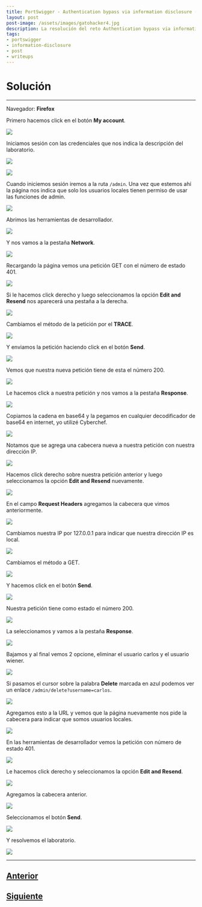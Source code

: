 ```yaml
---
title: PortSwigger - Authentication bypass via information disclosure (sin Burpsuite).
layout: post
post-image: /assets/images/gatohacker4.jpg 
description: La resolución del reto Authentication bypass via information disclosure.
tags:
- portswigger
- information-disclosure
- post
- writeups
---
```

# Solución
---

Navegador: **Firefox**

Primero hacemos click en el botón **My account**.

![](/images/images-portswigger-id/lab4-1.png)

Iniciamos sesión con las credenciales que nos indica la descripción del laboratorio.

![](/images/images-portswigger-id/lab4-2.png)

![](/images/images-portswigger-id/lab4-3.png)

Cuando iniciemos sesión iremos a la ruta `/admin`. Una vez que estemos ahí la página nos indica que solo los usuarios locales tienen permiso de usar las funciones de admin.

![](/images/images-portswigger-id/lab4-4.png)

Abrimos las herramientas de desarrollador.

![](/images/images-portswigger-id/lab4-5.png)

Y nos vamos a la pestaña **Network**.

![](/images/images-portswigger-id/lab4-6.png)

Recargando la página vemos una petición GET con el número de estado 401.

![](/images/images-portswigger-id/lab4-7.png)

Si le hacemos click derecho y luego seleccionamos la opción **Edit and Resend** nos aparecerá una pestaña a la derecha.

![](/images/images-portswigger-id/lab4-8.png)

Cambiamos el método de la petición por el **TRACE**.

![](/images/images-portswigger-id/lab4-9.png)

Y enviamos la petición haciendo click en el botón **Send**.

![](/images/images-portswigger-id/lab4-10.png)

Vemos que nuestra nueva petición tiene de esta el número 200.

![](/images/images-portswigger-id/lab4-11.png)

Le hacemos click a nuestra petición y nos vamos a la pestaña **Response**.

![](/images/images-portswigger-id/lab4-12.png)

Copiamos la cadena en base64 y la pegamos en cualquier decodificador de base64 en internet, yo utilizé Cyberchef.

![](/images/images-portswigger-id/lab4-13.png)

Notamos que se agrega una cabecera nueva a nuestra petición con nuestra dirección IP.

![](/images/images-portswigger-id/lab4-14.png)

Hacemos click derecho sobre nuestra petición anterior y luego seleccionamos la opción **Edit and Resend** nuevamente.

![](/images/images-portswigger-id/lab4-15.png)

En el campo **Request Headers** agregamos la cabecera que vimos anteriormente.

![](/images/images-portswigger-id/lab4-16.png)

Cambiamos nuestra IP por 127.0.0.1 para indicar que nuestra dirección IP es local.

![](/images/images-portswigger-id/lab4-17.png)

Cambiamos el método a GET.

![](/images/images-portswigger-id/lab4-18.png)

Y hacemos click en el botón **Send**.

![](/images/images-portswigger-id/lab4-19.png)

Nuestra petición tiene como estado el número 200.

![](/images/images-portswigger-id/lab4-20.png)

La seleccionamos y vamos a la pestaña **Response**.

![](/images/images-portswigger-id/lab4-21.png)

Bajamos y al final vemos 2 opcione, eliminar el usuario carlos y el usuario wiener.

![](/images/images-portswigger-id/lab4-22.png)

Si pasamos el cursor sobre la palabra **Delete** marcada en azul podemos ver un enlace `/admin/delete?username=carlos`.

![](/images/images-portswigger-id/lab4-23.png)

Agregamos esto a la URL y vemos que la página nuevamente nos pide la cabecera para indicar que somos usuarios locales.

![](/images/images-portswigger-id/lab4-24.png)

En las herramientas de desarrollador vemos la petición con número de estado 401.

![](/images/images-portswigger-id/lab4-25.png)

Le hacemos click derecho y seleccionamos la opción **Edit and Resend**.

![](/images/images-portswigger-id/lab4-26.png)

Agregamos la cabecera anterior.

![](/images/images-portswigger-id/lab4-27.png)

Seleccionamos el botón **Send**.

![](/images/images-portswigger-id/lab4-28.png)

Y resolvemos el laboratorio.

![](/images/images-portswigger-id/lab4-29.png)


---

## [Anterior](/Source-code-disclosure-via-backup-files)
## [Siguiente](/Information-disclosure-in-version-control-history)